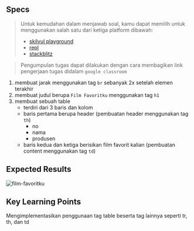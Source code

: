 ## Specs
> Untuk kemudahan dalam menjawab soal, kamu dapat memilih untuk menggunakan salah satu dari ketiga platform dibawah:
> - [skilvul playground](https://skilvul.com/paths/coding-di-skilvul-playground)
> - [repl](https://replit.com/)
> - [stackblitz](https://stackblitz.com/)

> Pengumpulan tugas dapat dilakukan dengan cara membagikan link pengerjaan tugas didalam `google classroom`

1. membuat jarak menggunakan tag `br` sebanyak 2x setelah elemen terakhir
2. membuat judul berupa `Film Favoritku` menggunakan tag `h1`
3. membuat sebuah table
    - terdiri dari 3 baris dan kolom
    - baris pertama berupa header (pembuatan header menggunakan tag `th`)
        - no
        - nama
        - produsen
    - baris kedua dan ketiga berisikan film favorit kalian (pembuatan content menggunakan tag `td`)
## Expected Results
![film-favoritku](https://skilvul-prod-01.s3.ap-southeast-1.amazonaws.com/lesson/full-stack-assignment/html-assignment-film-favoritku.png)

## Key Learning Points
Mengimplementasikan penggunaan tag table beserta tag lainnya seperti tr, th, dan td